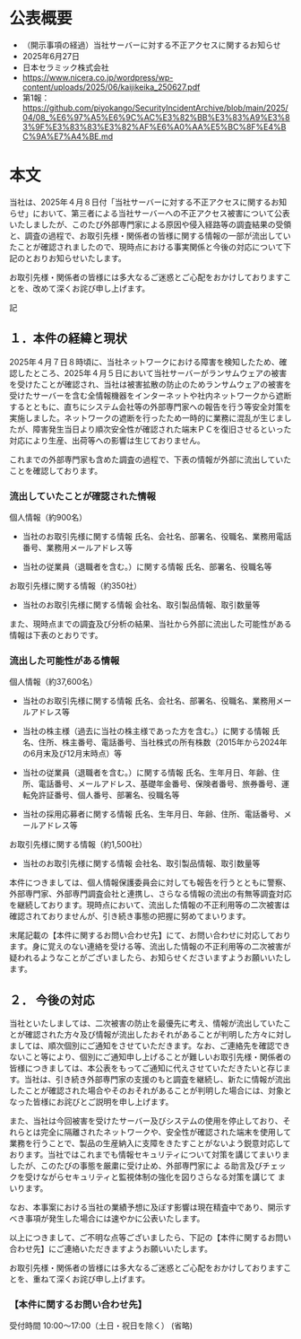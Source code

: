 # 公表概要
- （開示事項の経過）当社サーバーに対する不正アクセスに関するお知らせ
- 2025年6月27日
- 日本セラミック株式会社
- https://www.nicera.co.jp/wordpress/wp-content/uploads/2025/06/kaijikeika_250627.pdf
- 第1報：https://github.com/piyokango/SecurityIncidentArchive/blob/main/2025/04/08_%E6%97%A5%E6%9C%AC%E3%82%BB%E3%83%A9%E3%83%9F%E3%83%83%E3%82%AF%E6%A0%AA%E5%BC%8F%E4%BC%9A%E7%A4%BE.md

# 本文
当社は、2025年４月８日付「当社サーバーに対する不正アクセスに関するお知らせ」において、第三者による当社サーバーへの不正アクセス被害について公表いたしましたが、このたび外部専門家による原因や侵入経路等の調査結果の受領と、調査の過程で、お取引先様・関係者の皆様に関する情報の一部が流出していたことが確認されましたので、現時点における事実関係と今後の対応について下記のとおりお知らせいたします。

お取引先様・関係者の皆様には多大なるご迷惑とご心配をおかけしておりますことを、改めて深くお詫び申し上げます。

記

## １．本件の経緯と現状
2025年４月７日８時頃に、当社ネットワークにおける障害を検知したため、確認したところ、2025年４月５日において当社サーバーがランサムウェアの被害を受けたことが確認され、当社は被害拡散の防止のためランサムウェアの被害を受けたサーバーを含む全情報機器をインターネットや社内ネットワークから遮断するとともに、直ちにシステム会社等の外部専門家への報告を行う等安全対策を実施しました。ネットワークの遮断を行ったため一時的に業務に混乱が生じましたが、障害発生当日より順次安全性が確認された端末ＰＣを復旧させるといった対応により生産、出荷等への影響は生じておりません。

これまでの外部専門家も含めた調査の過程で、下表の情報が外部に流出していたことを確認しております。

### 流出していたことが確認された情報
個人情報（約900名）
- 当社のお取引先様に関する情報
 氏名、会社名、部署名、役職名、業務用電話番号、業務用メールアドレス等

- 当社の従業員（退職者を含む。）に関する情報
 氏名、部署名、役職名等

お取引先様に関する情報（約350社）
- 当社のお取引先様に関する情報
 会社名、取引製品情報、取引数量等

 また、現時点までの調査及び分析の結果、当社から外部に流出した可能性がある情報は下表のとおりです。

### 流出した可能性がある情報
個人情報（約37,600名）
- 当社のお取引先様に関する情報
 氏名、会社名、部署名、役職名、業務用メールアドレス等

- 当社の株主様（過去に当社の株主様であった方を含む。）に関する情報
 氏名、住所、株主番号、電話番号、当社株式の所有株数（2015年から2024年の6月末及び12月末時点）等

- 当社の従業員（退職者を含む。）に関する情報
 氏名、生年月日、年齢、住所、電話番号、メールアドレス、基礎年金番号、保険者番号、旅券番号、運転免許証番号、個人番号、部署名、役職名等

- 当社の採用応募者に関する情報
 氏名、生年月日、年齢、住所、電話番号、メールアドレス等

 お取引先様に関する情報（約1,500社）

- 当社のお取引先様に関する情報
 会社名、取引製品情報、取引数量等

本件につきましては、個人情報保護委員会に対しても報告を行うとともに警察、外部専門家、外部専門調査会社と連携し、さらなる情報の流出の有無等調査対応を継続しております。現時点において、流出した情報の不正利用等の二次被害は確認されておりませんが、引き続き事態の把握に努めてまいります。

末尾記載の【本件に関するお問い合わせ先】にて、お問い合わせに対応しております。身に覚えのない連絡を受ける等、流出した情報の不正利用等の二次被害が疑われるようなことがございましたら、お知らせくださいますようお願いいたします。

## ２． 今後の対応
当社といたしましては、二次被害の防止を最優先に考え、情報が流出していたことが確認された方々及び情報が流出したおそれがあることが判明した方々に対しましては、順次個別にご通知をさせていただきます。なお、ご連絡先を確認できないこと等により、個別にご通知申し上げることが難しいお取引先様・関係者の皆様につきましては、本公表をもってご通知に代えさせていただきたいと存じます。当社は、引き続き外部専門家の支援のもと調査を継続し、新たに情報が流出したことが確認された場合やそのおそれがあることが判明した場合には、対象となった皆様にお詫びとご説明を申し上げます。

また、当社は今回被害を受けたサーバー及びシステムの使用を停止しており、それらとは完全に隔離されたネットワークや、安全性が確認された端末を使用して業務を行うことで、製品の生産納入に支障をきたすことがないよう鋭意対応しております。当社ではこれまでも情報セキュリティについて対策を講じてまいりましたが、このたびの事態を厳粛に受け止め、外部専門家によ
る助言及びチェックを受けながらセキュリティと監視体制の強化を図りさらなる対策を講じて
まいります。

なお、本事案における当社の業績予想に及ぼす影響は現在精査中であり、開示すべき事項が発生した場合には速やかに公表いたします。

以上につきまして、ご不明な点等ございましたら、下記の【本件に関するお問い合わせ先】にご連絡いただきますようお願いいたします。

お取引先様・関係者の皆様には多大なるご迷惑とご心配をおかけしておりますことを、重ねて深くお詫び申し上げます。

### 【本件に関するお問い合わせ先】
受付時間 10:00～17:00（土日・祝日を除く）
(省略)
